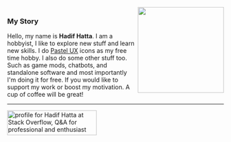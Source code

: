 <!--
**hdfhtt/hdfhtt** is a ✨ _special_ ✨ repository because its `README.md` (this file) appears on your GitHub profile.

Here are some ideas to get you started:

- 🔭 I’m currently working on ...
- 🌱 I’m currently learning ...
- 👯 I’m looking to collaborate on ...
- 🤔 I’m looking for help with ...
- 💬 Ask me about ...
- 📫 How to reach me: ...
- 😄 Pronouns: ...
- ⚡ Fun fact: ...
-->

<img src="https://media.giphy.com/media/513lZvPf6khjIQFibF/giphy.gif" width="200" align="right"/>

### My Story
Hello, my name is **Hadif Hatta**. I am a hobbyist, I like to explore new stuff and learn new skills. I do <a href="https://play.google.com/store/apps/details?id=hdfhtt.pastel.app">Pastel UX</a> icons as my free time hobby. I also do some other stuff too. Such as game mods, chatbots, and standalone software and most importantly I'm doing it for free. If you would like to support my work or boost my motivation. A cup of coffee will be great!

---

<a href="https://stackoverflow.com/users/9260075/hadif-hatta"><img src="https://stackoverflow.com/users/flair/9260075.png?theme=dark" width="208" height="58" alt="profile for Hadif Hatta at Stack Overflow, Q&amp;A for professional and enthusiast programmers" title="profile for Hadif Hatta at Stack Overflow, Q&amp;A for professional and enthusiast programmers"></a>
